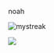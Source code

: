 noah

<img src="https://github-readme-streak-stats.herokuapp.com/?user=nsigel&theme=tokyonight" alt="mystreak"/>

![](https://komarev.com/ghpvc/?username=nsigel&color=blue)
